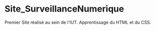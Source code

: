 # Site_SurveillanceNumerique
Premier Site réalisé au sein de l'IUT. 
Apprentissage du HTML et du CSS.

